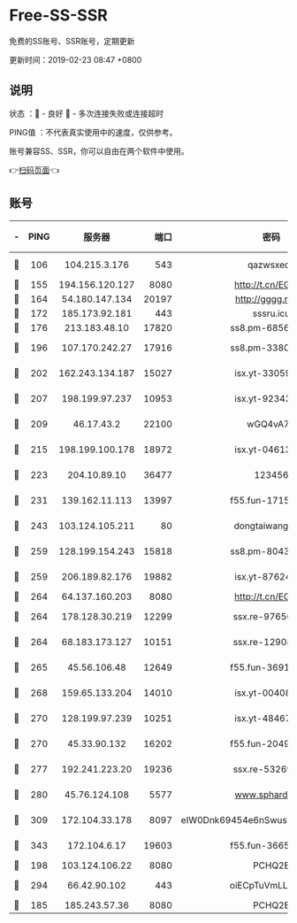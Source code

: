 # Free-SS-SSR

免费的SS账号、SSR账号，定期更新

更新时间：2019-02-23 08:47 +0800

## 说明

状态     ：🙂 - 良好 🙁 - 多次连接失败或连接超时

PING值   ：不代表真实使用中的速度，仅供参考。

账号兼容SS、SSR，你可以自由在两个软件中使用。

👉[扫码页面](https://liesauer.github.io/free-ss-ssr.github.io/)👈

## 账号

|-|PING|服务器|端口|密码|加密方式|区域|
|:----:|:----:|:-----:|-----:|:----:|:----:|:----:|
|🙂|106|104.215.3.176|543|qazwsxedc|aes-256-gcm|JP|
|🙂|155|194.156.120.127|8080|http://t.cn/EGJIyrl|rc4-md5|RU|
|🙂|164|54.180.147.134|20197|http://gggg.rocks|chacha20|KR|
|🙂|172|185.173.92.181|443|sssru.icu|rc4-md5|RU|
|🙂|176|213.183.48.10|17820|ss8.pm-68560247|rc4-md5|RU|
|🙂|196|107.170.242.27|17916|ss8.pm-33807942|aes-256-cfb|US|
|🙂|202|162.243.134.187|15027|isx.yt-33059042|aes-256-cfb|US|
|🙂|207|198.199.97.237|10953|isx.yt-92343390|aes-256-cfb|US|
|🙂|209|46.17.43.2|22100|wGQ4vA7D|aes-256-gcm|RU|
|🙂|215|198.199.100.178|18972|isx.yt-04613633|aes-256-cfb|US|
|🙂|223|204.10.89.10|36477|123456|aes-256-cfb|US|
|🙂|231|139.162.11.113|13997|f55.fun-17151617|aes-256-cfb|SG|
|🙂|243|103.124.105.211|80|dongtaiwang.com|aes-256-cfb|US|
|🙂|259|128.199.154.243|15818|ss8.pm-80438797|aes-256-cfb|SG|
|🙂|259|206.189.82.176|19882|isx.yt-87624170|aes-256-cfb|SG|
|🙂|264|64.137.160.203|8080|http://t.cn/EGJIyrl|rc4-md5|CA|
|🙂|264|178.128.30.219|12299|ssx.re-97656059|aes-256-cfb|SG|
|🙂|264|68.183.173.127|10151|ssx.re-12908740|aes-256-cfb|US|
|🙂|265|45.56.106.48|12649|f55.fun-36914510|aes-256-cfb|US|
|🙂|268|159.65.133.204|14010|isx.yt-00408071|aes-256-cfb|SG|
|🙂|270|128.199.97.239|10251|isx.yt-48467952|aes-256-cfb|SG|
|🙂|270|45.33.90.132|16202|f55.fun-20490140|aes-256-cfb|US|
|🙂|277|192.241.223.20|19236|ssx.re-53269147|aes-256-cfb|US|
|🙂|280|45.76.124.108|5577|www.sphard.com|aes-256-cfb|AU|
|🙂|309|172.104.33.178|8097|eIW0Dnk69454e6nSwuspv9DmS201tQ0D|aes-256-cfb|SG|
|🙂|343|172.104.6.17|19603|f55.fun-36655557|aes-256-cfb|US|
|🙂|198|103.124.106.22|8080|PCHQ2E|rc4-md5|US|
|🙂|294|66.42.90.102|443|oiECpTuVmLLxk4Ts|aes-256-cfb|US|
|🙁|185|185.243.57.36|8080|PCHQ2E|rc4-md5|US|
